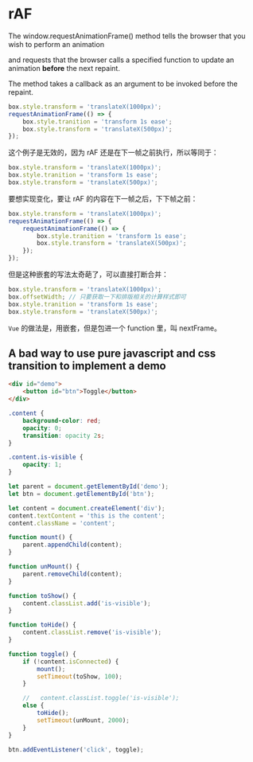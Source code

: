 # rAF

The window.requestAnimationFrame() method tells the browser that you wish to perform an animation

and requests that the browser calls a specified function to update an animation **before** the next repaint.

The method takes a callback as an argument to be invoked before the repaint.

```js
box.style.transform = 'translateX(1000px)';
requestAnimationFrame(() => {
    box.style.tranition = 'transform 1s ease';
    box.style.transform = 'translateX(500px)';
});
```

这个例子是无效的，因为 rAF 还是在下一帧之前执行，所以等同于：

```js
box.style.transform = 'translateX(1000px)';
box.style.tranition = 'transform 1s ease';
box.style.transform = 'translateX(500px)';
```

要想实现变化，要让 rAF 的内容在下一帧之后，下下帧之前：

```js
box.style.transform = 'translateX(1000px)';
requestAnimationFrame(() => {
    requestAnimationFrame(() => {
        box.style.tranition = 'transform 1s ease';
        box.style.transform = 'translateX(500px)';
    });
});
```

但是这种嵌套的写法太奇葩了，可以直接打断合并：

```js
box.style.transform = 'translateX(1000px)';
box.offsetWidth; // 只要获取一下和排版相关的计算样式即可
box.style.tranition = 'transform 1s ease';
box.style.transform = 'translateX(500px)';
```

`Vue` 的做法是，用嵌套，但是包进一个 function 里，叫 nextFrame。

## A bad way to use pure javascript and css transition to implement a demo

```html
<div id="demo">
    <button id="btn">Toggle</button>
</div>
```

```css
.content {
    background-color: red;
    opacity: 0;
    transition: opacity 2s;
}

.content.is-visible {
    opacity: 1;
}
```

```js
let parent = document.getElementById('demo');
let btn = document.getElementById('btn');

let content = document.createElement('div');
content.textContent = 'this is the content';
content.className = 'content';

function mount() {
    parent.appendChild(content);
}

function unMount() {
    parent.removeChild(content);
}

function toShow() {
    content.classList.add('is-visible');
}

function toHide() {
    content.classList.remove('is-visible');
}

function toggle() {
    if (!content.isConnected) {
        mount();
        setTimeout(toShow, 100);
    }

    //   content.classList.toggle('is-visible');
    else {
        toHide();
        setTimeout(unMount, 2000);
    }
}

btn.addEventListener('click', toggle);
```
